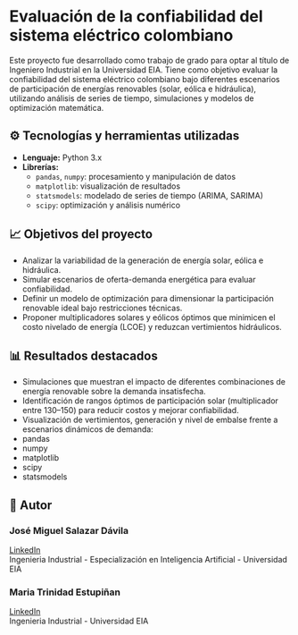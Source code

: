 # Evaluación de la confiabilidad del sistema eléctrico colombiano

Este proyecto fue desarrollado como trabajo de grado para optar al título de Ingeniero Industrial en la Universidad EIA. Tiene como objetivo evaluar la confiabilidad del sistema eléctrico colombiano bajo diferentes escenarios de participación de energías renovables (solar, eólica e hidráulica), utilizando análisis de series de tiempo, simulaciones y modelos de optimización matemática.

## ⚙️ Tecnologías y herramientas utilizadas

- **Lenguaje:** Python 3.x
- **Librerías:**  
  - `pandas`, `numpy`: procesamiento y manipulación de datos  
  - `matplotlib`: visualización de resultados  
  - `statsmodels`: modelado de series de tiempo (ARIMA, SARIMA)  
  - `scipy`: optimización y análisis numérico

## 📈 Objetivos del proyecto

- Analizar la variabilidad de la generación de energía solar, eólica e hidráulica.
- Simular escenarios de oferta-demanda energética para evaluar confiabilidad.
- Definir un modelo de optimización para dimensionar la participación renovable ideal bajo restricciones técnicas.
- Proponer multiplicadores solares y eólicos óptimos que minimicen el costo nivelado de energía (LCOE) y reduzcan vertimientos hidráulicos.

## 📊 Resultados destacados

- Simulaciones que muestran el impacto de diferentes combinaciones de energía renovable sobre la demanda insatisfecha.
- Identificación de rangos óptimos de participación solar (multiplicador entre 130–150) para reducir costos y mejorar confiabilidad.
- Visualización de vertimientos, generación y nivel de embalse frente a escenarios dinámicos de demanda:
- pandas
- numpy
- matplotlib
- scipy
- statsmodels

## 🧠 Autor

###  José Miguel Salazar Dávila  
  [LinkedIn](https://www.linkedin.com/in/josemiguelsalazardavila/)  
  Ingenieria Industrial - Especialización en Inteligencia Artificial - Universidad EIA


###  Maria Trinidad Estupiñan 
  [LinkedIn](https://www.linkedin.com/in/mar%C3%ADa-trinidad-estupi%C3%B1%C3%A1n-323442331/)  
  Ingenieria Industrial - Universidad EIA


